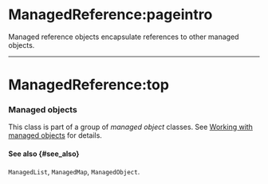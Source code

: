 # ManagedReference:pageintro
Managed reference objects encapsulate references to other managed objects.

---
# ManagedReference:top
### Managed objects
This class is part of a group of _managed object_ classes. See [Working with managed objects](/docs/guides/managed-objects) for details.

#### See also {#see_also}
`ManagedList`, `ManagedMap`, `ManagedObject`.
